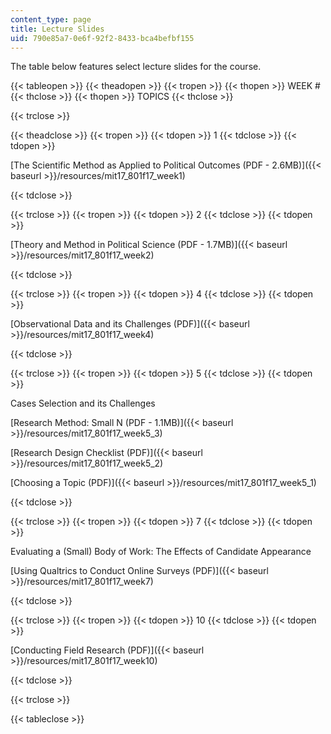```yaml
---
content_type: page
title: Lecture Slides
uid: 790e85a7-0e6f-92f2-8433-bca4befbf155
---
```


The table below features select lecture slides for the course. 

{{< tableopen >}}
{{< theadopen >}}
{{< tropen >}}
{{< thopen >}}
WEEK #
{{< thclose >}}
{{< thopen >}}
TOPICS
{{< thclose >}}

{{< trclose >}}

{{< theadclose >}}
{{< tropen >}}
{{< tdopen >}}
1
{{< tdclose >}}
{{< tdopen >}}


[The Scientific Method as Applied to Political Outcomes (PDF - 2.6MB)]({{< baseurl >}}/resources/mit17_801f17_week1)


{{< tdclose >}}

{{< trclose >}}
{{< tropen >}}
{{< tdopen >}}
2
{{< tdclose >}}
{{< tdopen >}}


[Theory and Method in Political Science (PDF - 1.7MB)]({{< baseurl >}}/resources/mit17_801f17_week2)


{{< tdclose >}}

{{< trclose >}}
{{< tropen >}}
{{< tdopen >}}
4
{{< tdclose >}}
{{< tdopen >}}


[Observational Data and its Challenges (PDF)]({{< baseurl >}}/resources/mit17_801f17_week4)


{{< tdclose >}}

{{< trclose >}}
{{< tropen >}}
{{< tdopen >}}
5
{{< tdclose >}}
{{< tdopen >}}


Cases Selection and its Challenges

[Research Method: Small N (PDF - 1.1MB)]({{< baseurl >}}/resources/mit17_801f17_week5_3)

[Research Design Checklist (PDF)]({{< baseurl >}}/resources/mit17_801f17_week5_2)

[Choosing a Topic (PDF)]({{< baseurl >}}/resources/mit17_801f17_week5_1)


{{< tdclose >}}

{{< trclose >}}
{{< tropen >}}
{{< tdopen >}}
7
{{< tdclose >}}
{{< tdopen >}}


Evaluating a (Small) Body of Work: The Effects of Candidate Appearance

[Using Qualtrics to Conduct Online Surveys (PDF)]({{< baseurl >}}/resources/mit17_801f17_week7)


{{< tdclose >}}

{{< trclose >}}
{{< tropen >}}
{{< tdopen >}}
10
{{< tdclose >}}
{{< tdopen >}}


[Conducting Field Research (PDF)]({{< baseurl >}}/resources/mit17_801f17_week10)


{{< tdclose >}}

{{< trclose >}}

{{< tableclose >}}